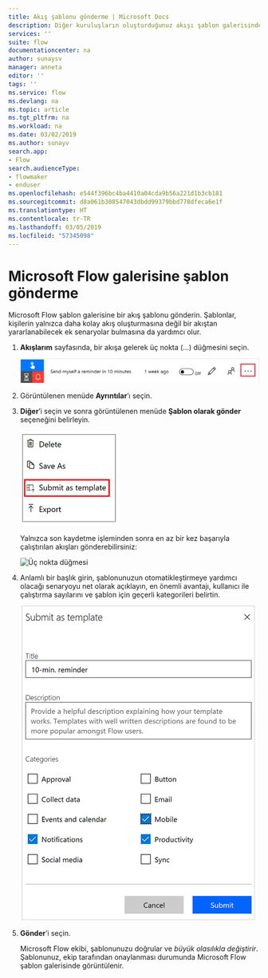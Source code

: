 ```yaml
---
title: Akış şablonu gönderme | Microsoft Docs
description: Diğer kuruluşların oluşturduğunuz akışı şablon galerisinde bulabilmesi ve kullanabilmesi için, akışınızı şablon olarak gönderin.
services: ''
suite: flow
documentationcenter: na
author: sunaysv
manager: anneta
editor: ''
tags: ''
ms.service: flow
ms.devlang: na
ms.topic: article
ms.tgt_pltfrm: na
ms.workload: na
ms.date: 03/02/2019
ms.author: sunayv
search.app:
- Flow
search.audienceType:
- flowmaker
- enduser
ms.openlocfilehash: e544f396bc4ba4410a04cda9b56a221d1b3cb181
ms.sourcegitcommit: d8a061b308547043dbdd99379bbd778dfeca6e1f
ms.translationtype: HT
ms.contentlocale: tr-TR
ms.lasthandoff: 03/05/2019
ms.locfileid: "57345098"
---
```

# <a name="submit-a-template-to-the-microsoft-flow-gallery"></a>Microsoft Flow galerisine şablon gönderme

Microsoft Flow şablon galerisine bir akış şablonu gönderin. Şablonlar, kişilerin yalnızca daha kolay akış oluşturmasına değil bir akıştan yararlanabilecek ek senaryolar bulmasına da yardımcı olur.

1. **Akışlarım** sayfasında, bir akışa gelerek üç nokta (...) düğmesini seçin.

    ![Üç nokta düğmesi](./media/publish-a-template/ellipsis-button.png)
1. Görüntülenen menüde **Ayrıntılar**’ı seçin.
1. **Diğer**’i seçin ve sonra görüntülenen menüde **Şablon olarak gönder** seçeneğini belirleyin.

    ![Bağlam menüsü](./media/publish-a-template/context-menu.png)

   Yalnızca son kaydetme işleminden sonra en az bir kez başarıyla çalıştırılan akışları gönderebilirsiniz:

     ![Üç nokta düğmesi](./media/publish-a-template/need-successful-run-warning.png)
1. Anlamlı bir başlık girin, şablonunuzun otomatikleştirmeye yardımcı olacağı senaryoyu net olarak açıklayın, en önemli avantajı, kullanıcı ile çalıştırma sayılarını ve şablon için geçerli kategorileri belirtin.

    ![Şablon seçenekleri](./media/publish-a-template/template-options.png)
1. **Gönder**’i seçin.

     Microsoft Flow ekibi, şablonunuzu doğrular ve *büyük olasılıkla değiştirir*. Şablonunuz, ekip tarafından onaylanması durumunda Microsoft Flow şablon galerisinde görüntülenir.
